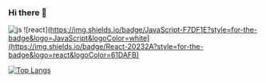 ### Hi there 👋

![js](https://img.shields.io/badge/JavaScript-F7DF1E?style=for-the-badge&logo=JavaScript&logoColor=white)
![react](https://img.shields.io/badge/JavaScript-F7DF1E?style=for-the-badge&logo=JavaScript&logoColor=white](https://img.shields.io/badge/React-20232A?style=for-the-badge&logo=react&logoColor=61DAFB)


[![Top Langs](https://github-readme-stats.vercel.app/api/top-langs/?username=woosi8)](https://github.com/anuraghazra/github-readme-stats)

<!--
**woosi8/woosi8** is a ✨ _special_ ✨ repository because its `README.md` (this file) appears on your GitHub profile.

Here are some ideas to get you started:

- 🔭 I’m currently working on ...
- 🌱 I’m currently learning ...
- 👯 I’m looking to collaborate on ...
- 🤔 I’m looking for help with ...
- 💬 Ask me about ...
- 📫 How to reach me: ...
- 😄 Pronouns: ...
- ⚡ Fun fact: ...
-->

